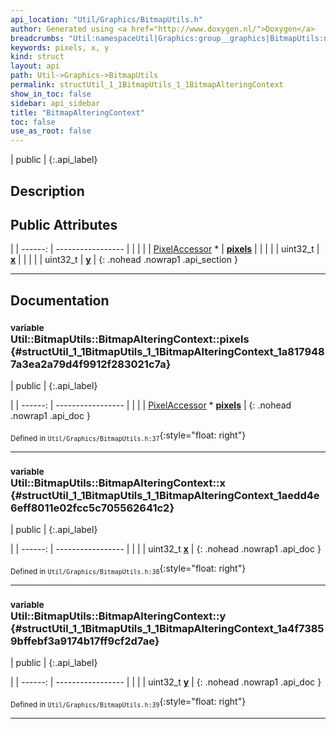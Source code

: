 ```yaml
---
api_location: "Util/Graphics/BitmapUtils.h"
author: Generated using <a href="http://www.doxygen.nl/">Doxygen</a>
breadcrumbs: "Util:namespaceUtil|Graphics:group__graphics|BitmapUtils:namespaceUtil_1_1BitmapUtils"
keywords: pixels, x, y
kind: struct
layout: api
path: Util->Graphics->BitmapUtils
permalink: structUtil_1_1BitmapUtils_1_1BitmapAlteringContext
show_in_toc: false
sidebar: api_sidebar
title: "BitmapAlteringContext"
toc: false
use_as_root: false
---
```


| public |
{:.api_label}

## Description





## Public Attributes

|
| ------: | ----------------- |
|  | |
| [PixelAccessor](classUtil_1_1PixelAccessor) * | **[pixels](#structUtil_1_1BitmapUtils_1_1BitmapAlteringContext_1a8179487a3ea2a79d4f9912f283021c7a)**  |
|  | |
| uint32_t | **[x](#structUtil_1_1BitmapUtils_1_1BitmapAlteringContext_1aedd4e6eff8011e02fcc5c705562641c2)**  |
|  | |
| uint32_t | **[y](#structUtil_1_1BitmapUtils_1_1BitmapAlteringContext_1a4f73859bffebf3a9174b17ff9cf2d7ae)**  |
{: .nohead .nowrap1 .api_section }


-------------------------------------------------------------------

## Documentation

### <small>variable</small><br/> Util::BitmapUtils::BitmapAlteringContext::pixels {#structUtil_1_1BitmapUtils_1_1BitmapAlteringContext_1a8179487a3ea2a79d4f9912f283021c7a}

| public |
{:.api_label}

|
| ------: | ----------------- |
|  |
| [PixelAccessor](classUtil_1_1PixelAccessor) * **[pixels](#structUtil_1_1BitmapUtils_1_1BitmapAlteringContext_1a8179487a3ea2a79d4f9912f283021c7a)**  |
{: .nohead .nowrap1 .api_doc }





<sub>Defined in `Util/Graphics/BitmapUtils.h:37`</sub>{:style="float: right"}

-------------------------------------------------------------------

### <small>variable</small><br/> Util::BitmapUtils::BitmapAlteringContext::x {#structUtil_1_1BitmapUtils_1_1BitmapAlteringContext_1aedd4e6eff8011e02fcc5c705562641c2}

| public |
{:.api_label}

|
| ------: | ----------------- |
|  |
| uint32_t **[x](#structUtil_1_1BitmapUtils_1_1BitmapAlteringContext_1aedd4e6eff8011e02fcc5c705562641c2)**  |
{: .nohead .nowrap1 .api_doc }





<sub>Defined in `Util/Graphics/BitmapUtils.h:38`</sub>{:style="float: right"}

-------------------------------------------------------------------

### <small>variable</small><br/> Util::BitmapUtils::BitmapAlteringContext::y {#structUtil_1_1BitmapUtils_1_1BitmapAlteringContext_1a4f73859bffebf3a9174b17ff9cf2d7ae}

| public |
{:.api_label}

|
| ------: | ----------------- |
|  |
| uint32_t **[y](#structUtil_1_1BitmapUtils_1_1BitmapAlteringContext_1a4f73859bffebf3a9174b17ff9cf2d7ae)**  |
{: .nohead .nowrap1 .api_doc }





<sub>Defined in `Util/Graphics/BitmapUtils.h:39`</sub>{:style="float: right"}

-------------------------------------------------------------------

